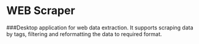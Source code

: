 # WEB Scraper
###Desktop application for web data extraction. 
It supports scraping data by tags, filtering and
reformatting the data to required format.
